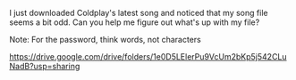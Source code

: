 I just downloaded Coldplay's latest song and noticed that my song file seems a bit odd. Can you help me figure out what's up with my file?

Note: For the password, think words, not characters

https://drive.google.com/drive/folders/1e0D5LElerPu9VcUm2bKp5j542CLuNadB?usp=sharing

